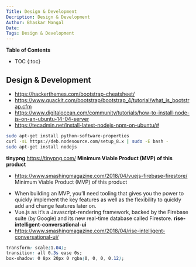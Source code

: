 ```yaml
---
Title: Design & Development
Decription: Design & Development
Author: Bhaskar Mangal
Date: 
Tags: Design & Development
---
```


**Table of Contents**
* TOC
{:toc}


## Design & Development
* https://hackerthemes.com/bootstrap-cheatsheet/
* https://www.quackit.com/bootstrap/bootstrap_4/tutorial/what_is_bootstrap.cfm
* https://www.digitalocean.com/community/tutorials/how-to-install-node-js-on-an-ubuntu-14-04-server
* https://tecadmin.net/install-latest-nodejs-npm-on-ubuntu/#
```bash
sudo apt-get install python-software-properties
curl -sL https://deb.nodesource.com/setup_8.x | sudo -E bash -
sudo apt-get install nodejs
```
**tinypng**
https://tinypng.com/
**Minimum Viable Product (MVP) of this product**
- https://www.smashingmagazine.com/2018/04/vuejs-firebase-firestore/
Minimum Viable Product (MVP) of this product
* When building an MVP, you’ll need tooling that gives you the power to quickly implement the key features as well as the flexibility to quickly add and change features later on.
*  Vue.js as it’s a Javascript-rendering framework, backed by the Firebase suite (by Google) and its new real-time database called Firestore.
**rise-intelligent-conversational-ui**
* https://www.smashingmagazine.com/2018/04/rise-intelligent-conversational-ui/
```css
transform: scale(1.04);
transition: all 0.3s ease 0s;
box-shadow: 0 8px 20px 0 rgba(0, 0, 0, 0.12);
```
